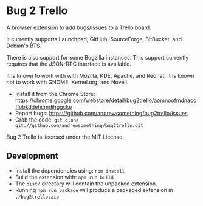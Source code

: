 Bug 2 Trello
==========

A browser extension to add bugs/issues to a Trello board.

It currently supports Launchpad, GitHub, SourceForge, BitBucket, and Debian's BTS.

There is also support for some Bugzilla instances. This support currently requires that the JSON-RPC interface is available.

It is known to work with with Mozilla, KDE, Apache, and Redhat.
It is known *not* to work with GNOME, Kernel.org, and Novell.

- Install it from the Chrome Store: https://chrome.google.com/webstore/detail/bug2trello/aomnoofmdnaccffobkddehcmdihggcke
- Report bugs: https://github.com/andrewsomething/bug2trello/issues
- Grab the code: `git clone git://github.com/andrewsomething/bug2trello.git`

Bug 2 Trello is licensed under the MIT License.

Development
-----------

* Install the dependencies using: `npm install`
* Build the extension with: `npm run build`
* The `dist/` directory will contain the unpacked extension.
* Running `npm run package` will produce a packaged extension in `./bug2trello.zip`
